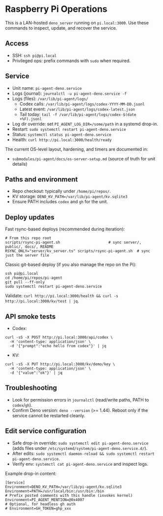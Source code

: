 # Raspberry Pi Operations

This is a LAN-hosted `deno_server` running on `pi.local:3000`. Use these commands to inspect, update, and recover the service.

## Access
- SSH: `ssh pi@pi.local`
- Privileged ops: prefix commands with `sudo` when required.

## Service
- Unit name: `pi-agent-deno.service`
- Logs (journal): `journalctl -u pi-agent-deno.service -f`
- Logs (files): `/var/lib/pi-agent/logs/`
  - Codex calls: `/var/lib/pi-agent/logs/codex-YYYY-MM-DD.jsonl`
  - Latest event: `/var/lib/pi-agent/logs/codex-latest.json`
  - Tail today: `tail -f /var/lib/pi-agent/logs/codex-$(date +%F).jsonl`
- Log dir override: set `PI_AGENT_LOG_DIR=/some/path` in a systemd drop-in.
- Restart: `sudo systemctl restart pi-agent-deno.service`
- Status: `systemctl status pi-agent-deno.service`
- Health: `curl http://pi.local:3000/health/ready`

The current OS-level layout, hardening, and timers are documented in:
- `submodules/pi-agent/docs/os-server-setup.md` (source of truth for unit details)

## Paths and environment
- Repo checkout: typically under `/home/pi/repos/`.
- KV storage: `DENO_KV_PATH=/var/lib/pi-agent/kv.sqlite3`
- Ensure PATH includes `codex` and `gh` for the unit.

## Deploy updates
Fast rsync-based deploys (recommended during iteration):
```
# From this repo root
scripts/rsync-pi-agent.sh                      # sync server/, public/, docs/, README
RSYNC_ONLY="server/kv_server.ts" scripts/rsync-pi-agent.sh  # sync just the server file
```
Classic git-based deploy (if you also manage the repo on the Pi):
```
ssh pi@pi.local
cd /home/pi/repos/pi-agent
git pull --ff-only
sudo systemctl restart pi-agent-deno.service
```
Validate: `curl http://pi.local:3000/health && curl -s http://pi.local:3000/kv/test | jq`.

## API smoke tests
- Codex:
```
curl -sS -X POST http://pi.local:3000/api/codex \
  -H 'content-type: application/json' \
  -d '{"prompt":"echo hello from codex"}' | jq
```
- KV:
```
curl -sS -X PUT http://pi.local:3000/kv/demo/key \
  -H 'content-type: application/json' \
  -d '{"value":"ok"}' | jq
```

## Troubleshooting
- Look for permission errors in `journalctl` (read/write paths, PATH to `codex`/`gh`).
- Confirm Deno version: `deno --version` (>= 1.44). Reboot only if the service cannot be restarted cleanly.

## Edit service configuration
- Safe drop-in override: `sudo systemctl edit pi-agent-deno.service` (adds files under `/etc/systemd/system/pi-agent-deno.service.d/`).
- After edits: `sudo systemctl daemon-reload && sudo systemctl restart pi-agent-deno.service`.
- Verify env: `systemctl cat pi-agent-deno.service` and inspect logs.

Example drop-in content:
```
[Service]
Environment=DENO_KV_PATH=/var/lib/pi-agent/kv.sqlite3
Environment=PATH=/usr/local/bin:/usr/bin:/bin
# Prefix posted comments with this handle (invokes kernel)
Environment=PI_AGENT_MENTION=@0x4007
# Optional, for headless gh auth
# Environment=GH_TOKEN=ghp_xxx
```
